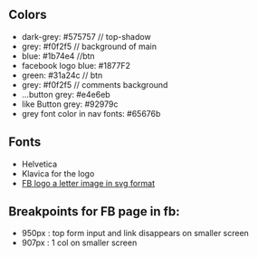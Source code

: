 ## Colors

- dark-grey: #575757 // top-shadow
- grey: #f0f2f5 // background of main
- blue: #1b74e4 //btn
- facebook logo blue: #1877F2
- green: #31a24c // btn
- grey: #f0f2f5 // comments background
- ...button grey: #e4e6eb
- like Button grey: #92979c
- grey font color in nav fonts: #65676b

## Fonts

- Helvetica
- Klavica for the logo
- <a href="./src/imgs/logo/FBa.svg"> FB logo a letter image in svg format </a>


## Breakpoints for FB page in fb:

- 950px : top form input and link disappears on smaller screen
- 907px : 1 col on smaller screen

